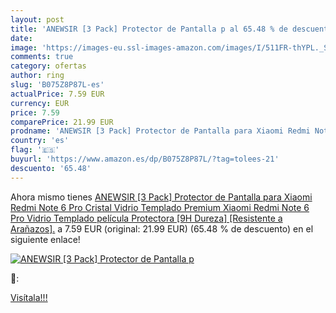 ```yaml
---
layout: post
title: 'ANEWSIR [3 Pack] Protector de Pantalla p al 65.48 % de descuento'
date: 
image: 'https://images-eu.ssl-images-amazon.com/images/I/511FR-thYPL._SL200_.jpg'
comments: true
category: ofertas
author: ring
slug: 'B075Z8P87L-es'
actualPrice: 7.59 EUR
currency: EUR
price: 7.59
comparePrice: 21.99 EUR
prodname: 'ANEWSIR [3 Pack] Protector de Pantalla para Xiaomi Redmi Note 6 Pro  Cristal Vidrio Templado Premium Xiaomi Redmi Note 6 Pro Vidrio Templado película Protectora [9H Dureza] [Resistente a Arañazos].'
country: 'es'
flag: '🇪🇸'
buyurl: 'https://www.amazon.es/dp/B075Z8P87L/?tag=tolees-21'
descuento: '65.48'
---
```


Ahora mismo tienes [ANEWSIR [3 Pack] Protector de Pantalla para Xiaomi Redmi Note 6 Pro  Cristal Vidrio Templado Premium Xiaomi Redmi Note 6 Pro Vidrio Templado película Protectora [9H Dureza] [Resistente a Arañazos].](https://www.amazon.es/dp/B075Z8P87L/?tag=tolees-21) a 7.59 EUR (original: 21.99 EUR) (65.48 %  de descuento) en el siguiente enlace!

[![ANEWSIR [3 Pack] Protector de Pantalla p](https://images-eu.ssl-images-amazon.com/images/I/511FR-thYPL._SL200_.jpg)](https://www.amazon.es/dp/B075Z8P87L/?tag=tolees-21)

🔎:


[Visítala!!!](https://www.amazon.es/dp/B075Z8P87L/?tag=tolees-21)
